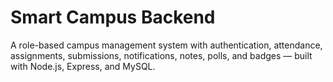 # Smart Campus Backend

A role-based campus management system with authentication, attendance, assignments, submissions, notifications, notes, polls, and badges — built with Node.js, Express, and MySQL.
